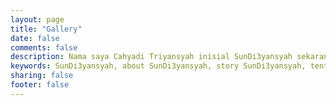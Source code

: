 ```yaml
---
layout: page
title: "Gallery"
date: false
comments: false
description: Nama saya Cahyadi Triyansyah inisial SunDi3yansyah sekarang saya sedang melanjutkan college (study) di Yogyakrata tepatnya di STMIK Amikom Yogyakarta
keywords: SunDi3yansyah, about SunDi3yansyah, story SunDi3yansyah, tentang SunDi3yansyah, sejarah SunDi3yansyah, mengenai SunDi3yansyah, Cahyadi Triyansyah, programmer, coder, sysadmin server
sharing: false
footer: false
---
```


<div class="init-gallery"></div>
